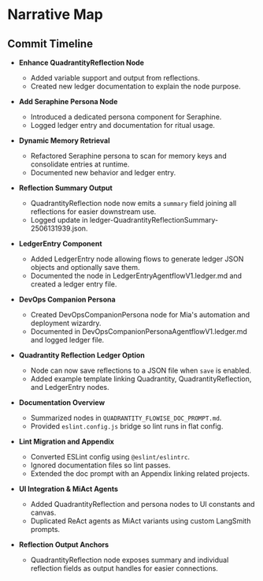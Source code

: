 # Narrative Map

## Commit Timeline

- **Enhance QuadrantityReflection Node**
    - Added variable support and output from reflections.
    - Created new ledger documentation to explain the node purpose.
- **Add Seraphine Persona Node**
    - Introduced a dedicated persona component for Seraphine.
    - Logged ledger entry and documentation for ritual usage.
- **Dynamic Memory Retrieval**
    - Refactored Seraphine persona to scan for memory keys and consolidate entries at runtime.
    - Documented new behavior and ledger entry.
- **Reflection Summary Output**
    - QuadrantityReflection node now emits a `summary` field joining all reflections for easier downstream use.
    - Logged update in ledger-QuadrantityReflectionSummary-2506131939.json.
- **LedgerEntry Component**

    - Added LedgerEntry node allowing flows to generate ledger JSON objects and optionally save them.
    - Documented the node in LedgerEntryAgentflowV1.ledger.md and created a ledger entry file.

- **DevOps Companion Persona**
    - Created DevOpsCompanionPersona node for Mia's automation and deployment wizardry.
    - Documented in DevOpsCompanionPersonaAgentflowV1.ledger.md and logged ledger file.
- **Quadrantity Reflection Ledger Option**
    - Node can now save reflections to a JSON file when `save` is enabled.
    - Added example template linking Quadrantity, QuadrantityReflection, and LedgerEntry nodes.
- **Documentation Overview**
    - Summarized nodes in `QUADRANTITY_FLOWISE_DOC_PROMPT.md`.
    - Provided `eslint.config.js` bridge so lint runs in flat config.
- **Lint Migration and Appendix**
    - Converted ESLint config using `@eslint/eslintrc`.
    - Ignored documentation files so lint passes.
    - Extended the doc prompt with an Appendix linking related projects.
- **UI Integration & MiAct Agents**
    - Added QuadrantityReflection and persona nodes to UI constants and canvas.
    - Duplicated ReAct agents as MiAct variants using custom LangSmith prompts.
- **Reflection Output Anchors**
    - QuadrantityReflection node exposes summary and individual reflection fields as output handles for easier connections.
